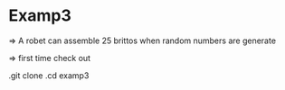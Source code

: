 # Examp3

=> A robet can assemble 25 brittos when random numbers are generate

=> first time check out 

.git clone
.cd examp3

